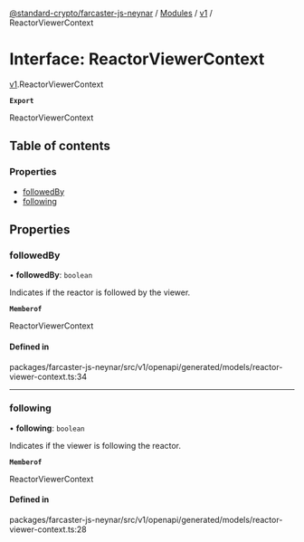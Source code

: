 [@standard-crypto/farcaster-js-neynar](../README.md) / [Modules](../modules.md) / [v1](../modules/v1.md) / ReactorViewerContext

# Interface: ReactorViewerContext

[v1](../modules/v1.md).ReactorViewerContext

**`Export`**

ReactorViewerContext

## Table of contents

### Properties

- [followedBy](v1.ReactorViewerContext.md#followedby)
- [following](v1.ReactorViewerContext.md#following)

## Properties

### followedBy

• **followedBy**: `boolean`

Indicates if the reactor is followed by the viewer.

**`Memberof`**

ReactorViewerContext

#### Defined in

packages/farcaster-js-neynar/src/v1/openapi/generated/models/reactor-viewer-context.ts:34

___

### following

• **following**: `boolean`

Indicates if the viewer is following the reactor.

**`Memberof`**

ReactorViewerContext

#### Defined in

packages/farcaster-js-neynar/src/v1/openapi/generated/models/reactor-viewer-context.ts:28
